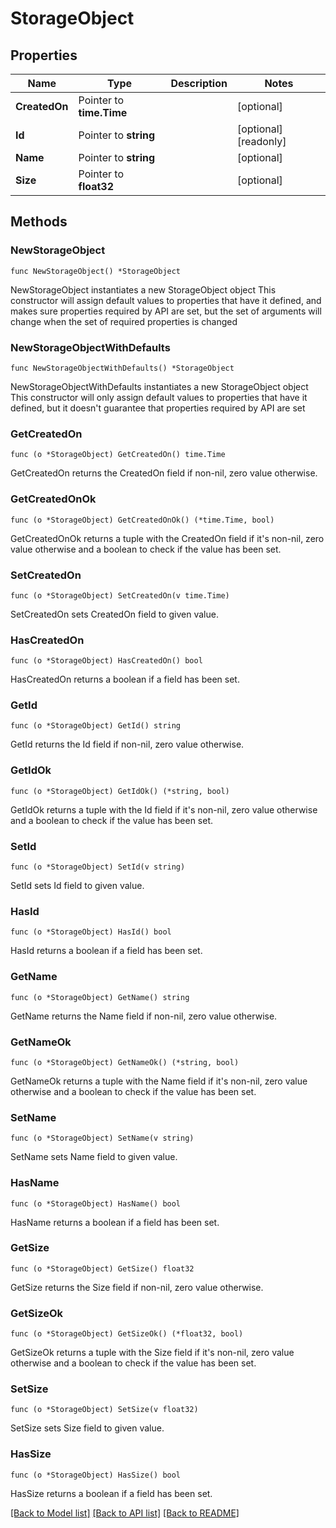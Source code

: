 # StorageObject

## Properties

Name | Type | Description | Notes
------------ | ------------- | ------------- | -------------
**CreatedOn** | Pointer to **time.Time** |  | [optional] 
**Id** | Pointer to **string** |  | [optional] [readonly] 
**Name** | Pointer to **string** |  | [optional] 
**Size** | Pointer to **float32** |  | [optional] 

## Methods

### NewStorageObject

`func NewStorageObject() *StorageObject`

NewStorageObject instantiates a new StorageObject object
This constructor will assign default values to properties that have it defined,
and makes sure properties required by API are set, but the set of arguments
will change when the set of required properties is changed

### NewStorageObjectWithDefaults

`func NewStorageObjectWithDefaults() *StorageObject`

NewStorageObjectWithDefaults instantiates a new StorageObject object
This constructor will only assign default values to properties that have it defined,
but it doesn't guarantee that properties required by API are set

### GetCreatedOn

`func (o *StorageObject) GetCreatedOn() time.Time`

GetCreatedOn returns the CreatedOn field if non-nil, zero value otherwise.

### GetCreatedOnOk

`func (o *StorageObject) GetCreatedOnOk() (*time.Time, bool)`

GetCreatedOnOk returns a tuple with the CreatedOn field if it's non-nil, zero value otherwise
and a boolean to check if the value has been set.

### SetCreatedOn

`func (o *StorageObject) SetCreatedOn(v time.Time)`

SetCreatedOn sets CreatedOn field to given value.

### HasCreatedOn

`func (o *StorageObject) HasCreatedOn() bool`

HasCreatedOn returns a boolean if a field has been set.

### GetId

`func (o *StorageObject) GetId() string`

GetId returns the Id field if non-nil, zero value otherwise.

### GetIdOk

`func (o *StorageObject) GetIdOk() (*string, bool)`

GetIdOk returns a tuple with the Id field if it's non-nil, zero value otherwise
and a boolean to check if the value has been set.

### SetId

`func (o *StorageObject) SetId(v string)`

SetId sets Id field to given value.

### HasId

`func (o *StorageObject) HasId() bool`

HasId returns a boolean if a field has been set.

### GetName

`func (o *StorageObject) GetName() string`

GetName returns the Name field if non-nil, zero value otherwise.

### GetNameOk

`func (o *StorageObject) GetNameOk() (*string, bool)`

GetNameOk returns a tuple with the Name field if it's non-nil, zero value otherwise
and a boolean to check if the value has been set.

### SetName

`func (o *StorageObject) SetName(v string)`

SetName sets Name field to given value.

### HasName

`func (o *StorageObject) HasName() bool`

HasName returns a boolean if a field has been set.

### GetSize

`func (o *StorageObject) GetSize() float32`

GetSize returns the Size field if non-nil, zero value otherwise.

### GetSizeOk

`func (o *StorageObject) GetSizeOk() (*float32, bool)`

GetSizeOk returns a tuple with the Size field if it's non-nil, zero value otherwise
and a boolean to check if the value has been set.

### SetSize

`func (o *StorageObject) SetSize(v float32)`

SetSize sets Size field to given value.

### HasSize

`func (o *StorageObject) HasSize() bool`

HasSize returns a boolean if a field has been set.


[[Back to Model list]](../README.md#documentation-for-models) [[Back to API list]](../README.md#documentation-for-api-endpoints) [[Back to README]](../README.md)


